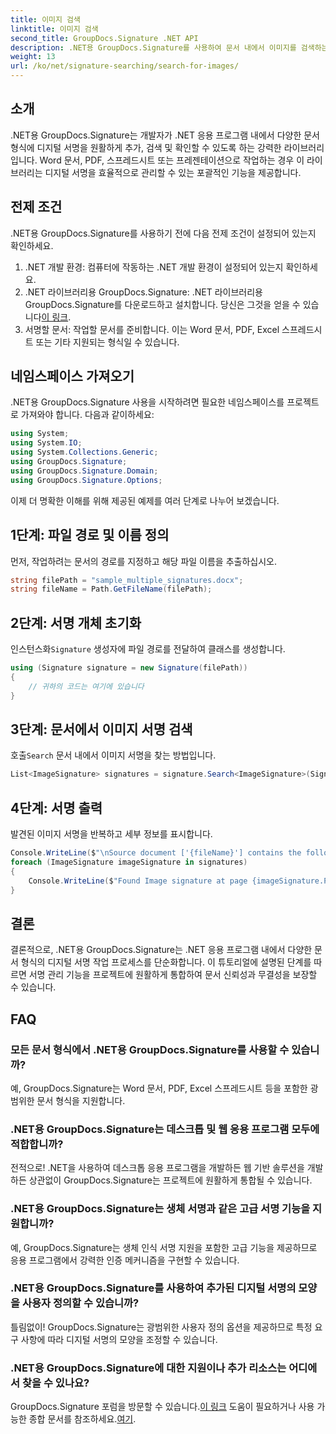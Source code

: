 ```yaml
---
title: 이미지 검색
linktitle: 이미지 검색
second_title: GroupDocs.Signature .NET API
description: .NET용 GroupDocs.Signature를 사용하여 문서 내에서 이미지를 검색하는 방법을 알아보세요. 손쉽게 문서 보안과 무결성을 강화하세요.
weight: 13
url: /ko/net/signature-searching/search-for-images/
---
```

## 소개
.NET용 GroupDocs.Signature는 개발자가 .NET 응용 프로그램 내에서 다양한 문서 형식에 디지털 서명을 원활하게 추가, 검색 및 확인할 수 있도록 하는 강력한 라이브러리입니다. Word 문서, PDF, 스프레드시트 또는 프레젠테이션으로 작업하는 경우 이 라이브러리는 디지털 서명을 효율적으로 관리할 수 있는 포괄적인 기능을 제공합니다.
## 전제 조건
.NET용 GroupDocs.Signature를 사용하기 전에 다음 전제 조건이 설정되어 있는지 확인하세요.
1. .NET 개발 환경: 컴퓨터에 작동하는 .NET 개발 환경이 설정되어 있는지 확인하세요.
2. .NET 라이브러리용 GroupDocs.Signature: .NET 라이브러리용 GroupDocs.Signature를 다운로드하고 설치합니다. 당신은 그것을 얻을 수 있습니다[이 링크](https://releases.groupdocs.com/signature/net/).
3. 서명할 문서: 작업할 문서를 준비합니다. 이는 Word 문서, PDF, Excel 스프레드시트 또는 기타 지원되는 형식일 수 있습니다.

## 네임스페이스 가져오기
.NET용 GroupDocs.Signature 사용을 시작하려면 필요한 네임스페이스를 프로젝트로 가져와야 합니다. 다음과 같이하세요:

```csharp
using System;
using System.IO;
using System.Collections.Generic;
using GroupDocs.Signature;
using GroupDocs.Signature.Domain;
using GroupDocs.Signature.Options;
```

이제 더 명확한 이해를 위해 제공된 예제를 여러 단계로 나누어 보겠습니다.
## 1단계: 파일 경로 및 이름 정의
먼저, 작업하려는 문서의 경로를 지정하고 해당 파일 이름을 추출하십시오.
```csharp
string filePath = "sample_multiple_signatures.docx";
string fileName = Path.GetFileName(filePath);
```
## 2단계: 서명 개체 초기화
 인스턴스화`Signature` 생성자에 파일 경로를 전달하여 클래스를 생성합니다.
```csharp
using (Signature signature = new Signature(filePath))
{
    // 귀하의 코드는 여기에 있습니다
}
```
## 3단계: 문서에서 이미지 서명 검색
 호출`Search` 문서 내에서 이미지 서명을 찾는 방법입니다.
```csharp
List<ImageSignature> signatures = signature.Search<ImageSignature>(SignatureType.Image);
```
## 4단계: 서명 출력
발견된 이미지 서명을 반복하고 세부 정보를 표시합니다.
```csharp
Console.WriteLine($"\nSource document ['{fileName}'] contains the following image signature(s).");
foreach (ImageSignature imageSignature in signatures)
{
    Console.WriteLine($"Found Image signature at page {imageSignature.PageNumber} and size {imageSignature.Size}.");
}
```

## 결론
결론적으로, .NET용 GroupDocs.Signature는 .NET 응용 프로그램 내에서 다양한 문서 형식의 디지털 서명 작업 프로세스를 단순화합니다. 이 튜토리얼에 설명된 단계를 따르면 서명 관리 기능을 프로젝트에 원활하게 통합하여 문서 신뢰성과 무결성을 보장할 수 있습니다.
## FAQ
### 모든 문서 형식에서 .NET용 GroupDocs.Signature를 사용할 수 있습니까?
예, GroupDocs.Signature는 Word 문서, PDF, Excel 스프레드시트 등을 포함한 광범위한 문서 형식을 지원합니다.
### .NET용 GroupDocs.Signature는 데스크톱 및 웹 응용 프로그램 모두에 적합합니까?
전적으로! .NET을 사용하여 데스크톱 응용 프로그램을 개발하든 웹 기반 솔루션을 개발하든 상관없이 GroupDocs.Signature는 프로젝트에 원활하게 통합될 수 있습니다.
### .NET용 GroupDocs.Signature는 생체 서명과 같은 고급 서명 기능을 지원합니까?
예, GroupDocs.Signature는 생체 인식 서명 지원을 포함한 고급 기능을 제공하므로 응용 프로그램에서 강력한 인증 메커니즘을 구현할 수 있습니다.
### .NET용 GroupDocs.Signature를 사용하여 추가된 디지털 서명의 모양을 사용자 정의할 수 있습니까?
틀림없이! GroupDocs.Signature는 광범위한 사용자 정의 옵션을 제공하므로 특정 요구 사항에 따라 디지털 서명의 모양을 조정할 수 있습니다.
### .NET용 GroupDocs.Signature에 대한 지원이나 추가 리소스는 어디에서 찾을 수 있나요?
 GroupDocs.Signature 포럼을 방문할 수 있습니다.[이 링크](https://forum.groupdocs.com/c/signature/13) 도움이 필요하거나 사용 가능한 종합 문서를 참조하세요.[여기](https://tutorials.groupdocs.com/signature/net/).